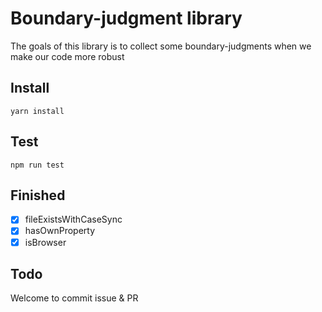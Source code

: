 # Boundary-judgment library

The goals of this library is to collect some boundary-judgments when we make our code more robust
## Install
```
yarn install
```
## Test
```
npm run test
```
## Finished
- [x] fileExistsWithCaseSync
- [x] hasOwnProperty
- [x] isBrowser
## Todo
Welcome to commit issue & PR
